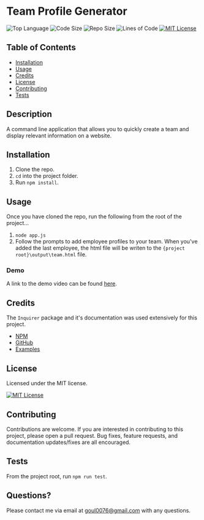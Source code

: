 # Team Profile Generator

![Top Language](https://img.shields.io/github/languages/top/nobleburgundy/jcg-team-generator?color=blue) ![Code Size](https://img.shields.io/github/languages/code-size/nobleburgundy/jcg-team-generator?color=blue) ![Repo Size](https://img.shields.io/github/repo-size/nobleburgundy/jcg-team-generator?color=blue) ![Lines of Code](https://img.shields.io/tokei/lines/github/nobleburgundy/jcg-team-generator?color=blue) [![MIT License](https://img.shields.io/apm/l/atomic-design-ui.svg?color=red)](https://github.com/nobleburgundy/jcg-team-generator/blob/master/LICENSE)

## Table of Contents

- [Installation](#installation)
- [Usage](#usage)
- [Credits](#credits)
- [License](#license)
- [Contributing](#contributing)
- [Tests](#tests)

## Description

A command line application that allows you to quickly create a team and display relevant information on a website.

## Installation

1. Clone the repo.
2. `cd` into the project folder.
3. Run `npm install`.

## Usage

Once you have cloned the repo, run the following from the root of the project...

1. `node app.js`
2. Follow the prompts to add employee profiles to your team. When you've added the last employee, the html file will be writen to the `{project root}\output\team.html` file.

### Demo

A link to the demo video can be found [here](https://drive.google.com/file/d/1QwfZP3LBmE0h43CfmmIIsVW0ofoGZOdI/view?usp=sharing).

## Credits

The `Inquirer` package and it's documentation was used extensively for this project.

- [NPM](https://www.npmjs.com/package/inquirer)
- [GitHub](https://github.com/SBoudrias/Inquirer.js)
- [Examples](https://github.com/SBoudrias/Inquirer.js/tree/master/packages/inquirer/examples)

## License

Licensed under the MIT license.

[![MIT License](https://img.shields.io/apm/l/atomic-design-ui.svg?color=red)](https://github.com/nobleburgundy/jcg-team-generator/blob/master/LICENSE)

## Contributing

Contributions are welcome. If you are interested in contributing to this project, please open a pull request. Bug fixes, feature requests, and documentation updates/fixes are all encouraged.

## Tests

From the project root, run `npm run test`.

## Questions?

Please contact me via email at goul0076@gmail.com with any questions.
